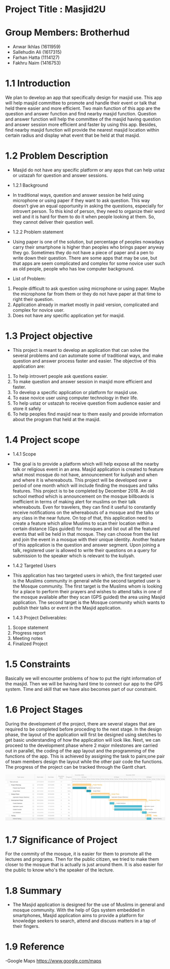     
# Project Title : Masjid2U
# Group Members: Brotherhud
- Anwar Ikhlas (1611959)
- Sallehudin Ali (1617315)
- Farhan Hatta (1114127)
- Fakhru Naim (1416753)
# 1.1 Introduction
   We plan to develop an app that specifically design for masjid use. This app will help masjid committee to promote and handle their event or talk that held there easier and more efficient. Two main function of this app are the question and answer function and find nearby masjid function. Question and answer function will help the committee of the masjid having question and answer session more efficient and faster by using this app. Besides, find nearby masjid function will provide the nearest masjid location within certain radius and display what event that be held at that masjid.
   
# 1.2 Problem Description
- Masjid do not have any specific platform or any apps that can help ustaz or ustazah for question and answer sessions.  

- 1.2.1 Background
- In traditional ways, question and answer session be held using microphone or using paper if they want to ask question. This way doesn’t give an equal opportunity in asking the questions, especially for introvert person. To this kind of person, they need to organize their word well and it is hard for them to do it when people looking at them. So, they cannot deliver their question well.

- 1.2.2 Problem statement
- Using paper is one of the solution, but percentage of peoples nowadays carry their smartphone is higher than peoples who brings paper anyway they go. Sometimes they do not have a piece of paper and a pen to write down their question. There are some apps that may be use, but that apps are seem complicated and complex for some novice user such as old people, people who has low computer background.

- List of Problem:
1.	People difficult to ask question using microphone or using paper. Maybe the microphone far from them or they do not have paper at that time to right their question.
2.	Application already in market mostly in paid version, complicated and complex for novice user.
3.	Does not have any specific application yet for masjid.

# 1.3 Project objective
- This project is meant to develop an application that can solve the several problems and can automate some of traditional ways, and make question and answer process faster and easier. The objective of this application are:
1)	To help introvert people ask questions easier.
2)	To make question and answer session in masjid more efficient and faster.
3)	To develop a specific application or platform for masjid use.
4)	To ease novice user using computer technology in their life.
5)	To help ustaz or ustazah to receive question from audience easier and store it safely
6)  To help peoples find masjid near to them easily and provide information about the program that held at the masjid.

# 1.4 Project scope
- 1.4.1 Scope
- The goal is to provide a platform which will help expose all the nearby talk or religious event in an area. Masjid application is created to feature what most mosque do not have, announcement for kuliyah and when and where it is whereabouts. This project will be developed over a period of one month which will include finding the mosques and talks features. This project is to be completed by December 2018. An old school method which is announcement on the mosque billboards is inefficient in terms of making alert for muslims on their talk whereabouts. Even for travelers, they can find it useful to constantly receive notifications on the whereabouts of a mosque and the talks or any class in the near future. On top of that, this application need to create a feature which allow Muslims to scan their location within a certain distance (Gps guided) for mosques and list out all the featured events that will be held in that mosque. They can choose from the list and join the event in a mosque with their unique identity. Another feature of this application is the question and answer segment. Upon joining a talk, registered user is allowed to write their questions on a query for submission to the speaker which is relevant to the kuliyah. 

- 1.4.2 Targeted Users
- This application has two targeted users in which, the first targeted user is the Muslims community in general while the second targeted user is the Mosque community. The first target is the Muslims whom is looking for a place to perform their prayers and wishes to attend talks in one of the mosque available after they scan (GPS guided) the area using Masjid application. The second target is the Mosque community which wants to publish their talks or event in the Masjid application.

- 1.4.3 Project Deliverables:
1.  Scope statement
2.  Progress report
3.  Meeting notes
4.  Finalized Project

# 1.5 Constraints
Basically we will encounter problems of how to put the right information of the masjid. Then we will be having hard time to connect our app to the GPS system. Time and skill that we have also becomes part of our constraint.

# 1.6 Project Stages
During the development of the project, there are several stages that are required to be completed before proceding to the next stage. In the design phase, the layout of the application will first be designed using sketches to get basic understanding of how the application will look like. Next, we can proceed to the development phase where 2 major milestones are carried out in parallel, the coding of the app layout and the programming of the functions of the app. This is achieved by assigning the task to pairs;one pair of team members design the layout while the other pair code the functions. The progress of the project can be tracked through the Gantt chart.

![Project Schedule](documentation/gantt-chart.jpg)

# 1.7 Significance of Project
For the commity of the mosque, it is easier for them to promote all the lectures and programs. Then for the public citizen, we tried to make them closer to the mosque that is actually is just around them. It is also easier for the public to know who's the speaker of the lecture.

# 1.8 Summary 
 - The Masjid application is designed for the use of Muslims in general and mosque community. With the help of Gps system embedded in smartphones, Masjid application aims to provide a platform for knowledge seekers to search, attend and discuss matters in a tap of their fingers. 

# 1.9 Reference
 -Google Maps 
 https://www.google.com/maps
